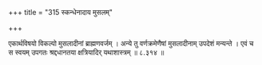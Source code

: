 +++
title = "315 स्कन्धेनादाय मुसलम्"

+++

एकार्थविषयो विकल्पो मुसलादीनां ब्राह्मणवर्जम् । अन्ये तु वर्णक्रमेणैषां मुसलादीनाम् उपदेशं मन्यन्ते । एवं च स स्वयम् उपगतः श्रद्दधानतया क्षत्रियादिर् यथाशास्त्रम् ॥ ८.३१४ ॥